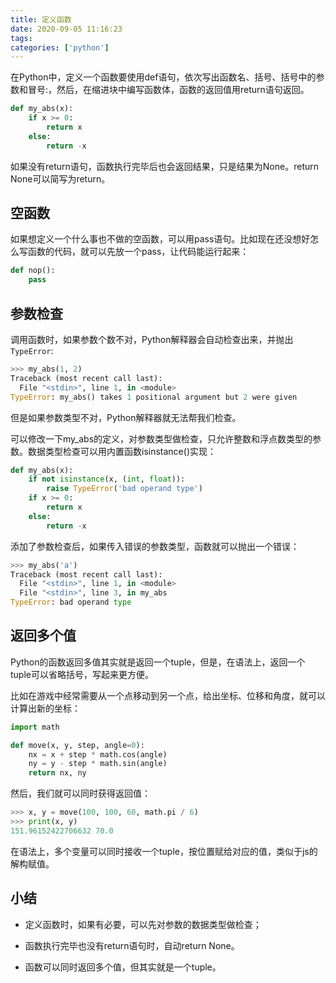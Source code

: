 ```yaml
---
title: 定义函数
date: 2020-09-05 11:16:23
tags:
categories: ['python']
---
```


在Python中，定义一个函数要使用def语句，依次写出函数名、括号、括号中的参数和冒号:，然后，在缩进块中编写函数体，函数的返回值用return语句返回。

```py
def my_abs(x):
    if x >= 0:
        return x
    else:
        return -x
```

如果没有return语句，函数执行完毕后也会返回结果，只是结果为None。return None可以简写为return。

## 空函数

如果想定义一个什么事也不做的空函数，可以用pass语句。比如现在还没想好怎么写函数的代码，就可以先放一个pass，让代码能运行起来：

```py
def nop():
    pass
```

## 参数检查

调用函数时，如果参数个数不对，Python解释器会自动检查出来，并抛出 `TypeError`:

```py
>>> my_abs(1, 2)
Traceback (most recent call last):
  File "<stdin>", line 1, in <module>
TypeError: my_abs() takes 1 positional argument but 2 were given
```

但是如果参数类型不对，Python解释器就无法帮我们检查。

可以修改一下my_abs的定义，对参数类型做检查，只允许整数和浮点数类型的参数。数据类型检查可以用内置函数isinstance()实现：

```py
def my_abs(x):
    if not isinstance(x, (int, float)):
        raise TypeError('bad operand type')
    if x >= 0:
        return x
    else:
        return -x
```

添加了参数检查后，如果传入错误的参数类型，函数就可以抛出一个错误：

```py
>>> my_abs('a')
Traceback (most recent call last):
  File "<stdin>", line 1, in <module>
  File "<stdin>", line 3, in my_abs
TypeError: bad operand type
```

## 返回多个值

Python的函数返回多值其实就是返回一个tuple，但是，在语法上，返回一个tuple可以省略括号，写起来更方便。

比如在游戏中经常需要从一个点移动到另一个点，给出坐标、位移和角度，就可以计算出新的坐标：

```py
import math

def move(x, y, step, angle=0):
    nx = x + step * math.cos(angle)
    ny = y - step * math.sin(angle)
    return nx, ny
```

然后，我们就可以同时获得返回值：

```py
>>> x, y = move(100, 100, 60, math.pi / 6)
>>> print(x, y)
151.96152422706632 70.0
```

在语法上，多个变量可以同时接收一个tuple，按位置赋给对应的值，类似于js的解构赋值。

## 小结

- 定义函数时，如果有必要，可以先对参数的数据类型做检查；

- 函数执行完毕也没有return语句时，自动return None。

- 函数可以同时返回多个值，但其实就是一个tuple。